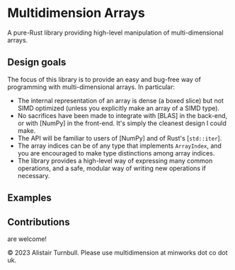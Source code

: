 # Multidimension Arrays

A pure-Rust library providing high-level manipulation of multi-dimensional
arrays.

## Design goals

The focus of this library is to provide an easy and bug-free way of programming
with multi-dimensional arrays. In particular:

 - The internal representation of an array is dense (a boxed slice) but not
SIMD optimized (unless you explicitly make an array of a SIMD type).
 - No sacrifices have been made to integrate with [BLAS] in the back-end, or
with [NumPy] in the front-end. It's simply the cleanest design I could make.
 - The API will be familiar to users of [NumPy] and of Rust's [`std::iter`].
 - The array indices can be of any type that implements `ArrayIndex`, and you
are encouraged to make type distinctions among array indices.
 - The library provides a high-level way of expressing many common operations,
and a safe, modular way of writing new operations if necessary.

## Examples



## Contributions

are welcome!

© 2023 Alistair Turnbull. Please use multidimension at minworks dot co dot uk.
